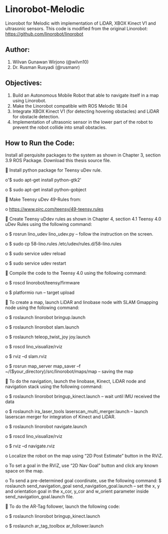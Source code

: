 # Linorobot-Melodic
Linorobot for Melodic with implementation of LiDAR, XBOX Kinect V1 and ultrasonic sensors.
This code is modified from the original Linorobot:
https://github.com/linorobot/linorobot

## Author:

1. Wilvan Gunawan Wirjono (@wilvn10)
2. Dr. Rusman Rusyadi (@rusmanr)

## Objectives:
1. Build an Autonomous Mobile Robot that able to navigate itself in a map using Linorobot.
2. Make the Linorobot compatible with ROS Melodic 18.04
3. Integrate XBOX Kinect V1 (for detecting hovering obstacles) and LiDAR for obstacle detection.
4. Implementation of ultrasonic sensor in the lower part of the robot to prevent the robot collide into small obstacles.

## How to Run the Code:

Install all perquisite packages to the system as shown in Chapter 3, section 3.9 ROS Package. Download this thesis source file.

 Install python package for Teensy uDev rule.

o'$ sudo apt-get install python-gtk2'

o $ sudo apt-get install python-gobject

 Make Teensy uDev 49-Rules from:

o https://www.pjrc.com/teensy/49-teensy.rules

 Create Teensy uDdev rules as shown in Chapter 4, section 4.1 Teensy 4.0 uDev Rules using the following command:

o $ rosrun lino_udev lino_udev.py – follow the instruction on the screen.

o $ sudo cp 58-lino.rules /etc/udev/rules.d/58-lino.rules

o $ sudo service udev reload

o $ sudo service udev restart

 Compile the code to the Teensy 4.0 using the following command:

o $ roscd linorobot/teensy/firmware

o $ platformio run – target upload

 To create a map, launch LiDAR and linobase node with SLAM Gmapping node using the following command:

o $ roslaunch linorobot bringup.launch

o $ roslaunch linorobot slam.launch

o $ roslaunch teleop_twist_joy joy.launch

o $ roscd lino_visualize/rviz

o $ rviz –d slam.rviz

o $ rosrun map_server map_saver –f ~/($your_directory)/src/linorobot/maps/map – saving the map

 To do the navigation, launch the linobase, Kinect, LiDAR node and navigation stack using the following command:

o $ roslaunch linorobot bringup_kinect.launch – wait until IMU received the data

o $ roslaunch ira_laser_tools laserscan_multi_merger.launch – launch laserscan merger for integration of Kinect and LiDAR.

o $ roslaunch linorobot navigate.launch

o $ roscd lino_visualize/rviz

o $ rviz –d navigate.rviz

o Localize the robot on the map using “2D Post Estimate” button in the RViZ.

o To set a goal in the RViZ, use “2D Nav Goal” button and click any known space on the map.

o To send a pre-determined goal coordinate, use the following command: $ roslaunch send_navigation_goal send_navigation_goal.launch – set the x, y and orientation goal in the x_cor, y_cor and w_orient parameter inside send_navigation_goal.launch file.

 To do the AR-Tag follower, launch the following code:

o $ roslaunch linorobot bringup_kinect.launch

o $ roslaunch ar_tag_toolbox ar_follower.launch

